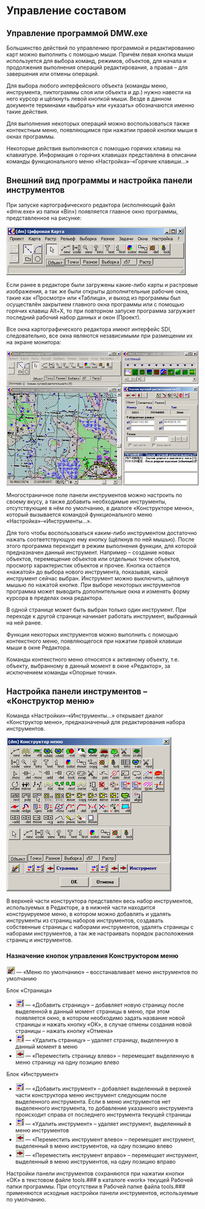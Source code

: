 # Управление составом

## Управление программой DMW.exe

Большинство действий по управлению программой и редактированию карт можно выполнить с помощью мыши. Причём левая кнопка мыши используется для выбора команд, режимов, объектов, для начала и продолжения выполнения операций редактирования, а правая – для завершения или отмены операций.

Для выбора любого интерфейсного объекта (команды меню, инструмента, пиктограммы слоя или объекта и др.) нужно навести на него курсор и щёлкнуть левой кнопкой мыши. Везде в данном документе терминами «выбрать» или «указать» обозначаются именно такие действия.

Для выполнения некоторых операций можно воспользоваться также контекстным меню, появляющимся при нажатии правой кнопки мыши в окнах программы.

Некоторые действия выполняются с помощью горячих клавиш на клавиатуре. Информация о горячих клавишах представлена в описании команды функционального меню «Настройка»–«Горячие клавиши…»

## Внешний вид программы и настройка панели инструментов

При запуске картографического редактора (исполняющий файл «dmw.exe» из папки «Bin») появляется главное окно программы, представленное  на рисунке:

![alt-текст](_assets/main_menu_dmw.png "Главное окно ПК «ГИС Нева»")

Если ранее в редакторе были загружены какие-либо карты и растровые изображения, а так же были открыты дополнительные рабочие окна, такие как «Просмотр» или «Таблица», и выход из программы был осуществлён закрытием главного окна программы или с помощью горячих клавиш Alt+X, то при повторном запуске программа загружает последний рабочий набор данных и окон (Проект).

Все окна картографического редактора имеют интерфейс SDI, следовательно, все окна являются независимыми при размещении их на экране монитора:

![alt-текст](_assets/interface_sdi.png "Интерфейс SDI (независимое размещение окон)")

Многостраничное поле панели инструментов можно настроить по своему вкусу, а также добавить необходимые инструменты, отсутствующие в нём по умолчанию, в диалоге «Конструкторе меню», который вызывается командой функционального меню «Настройка»–«Инструменты…».

Для того чтобы воспользоваться каким-либо инструментом достаточно нажать соответствующую ему кнопку (щёлкнув по ней мышью). После этого программа переходит в режим выполнения функции, для которой предназначен данный инструмент. Например – создание новых объектов, перемещение объектов или отдельных точек объектов, просмотр характеристик объектов и прочее. Кнопка остается «нажатой» до выбора нового инструмента, показывая, какой инструмент сейчас выбран. Инструмент можно выключить, щёлкнув мышью по нажатой кнопке. При выборе некоторых инструментов программа может выводить дополнительные окна и изменять форму курсора в пределах окна редактора.

В одной странице может быть выбран только один инструмент. При переходе к другой странице начинает работать инструмент, выбранный на ней ранее.

Функции некоторых инструментов можно выполнить с помощью контекстного меню, появляющегося при нажатии правой клавиши мыши в окне Редактора.

Команды контекстного меню относятся к активному объекту, т.е. объекту, выбранному в данный момент в окне «Редактор», за исключением команды «Опорные точки».

## Настройка панели инструментов – «Конструктор меню»

Команда «Настройки»–«Инструменты…» открывает диалог «Конструктор меню», предназначеный для редактирования набора инструментов.

![alt-текст](_assets/menu_constructor.png "Конструктор меню многостраничного поля панели инструментов")

В верхней части конструктора представлен весь набор инструментов, используемых в Редакторе, а в нижней части находится конструируемое меню, в котором можно добавлять и удалять инструменты из страниц наборов инструментов, создавать собственные страницы с наборами инструментов, удалять страницы с наборами инструментов, а так же настраивать порядок расположения страниц и инструментов.

### Назначение кнопок управления Конструктором меню

![alt-текст](../_assets/but_mc_clear.png) — «Меню по умолчанию» – восстанавливает меню инструментов по умолчанию

Блок «Страница»

+ ![alt-текст](../_assets/but_mc_add.png) — «Добавить страницу» – добавляет новую страницу после выделенной в данный момент страницы в меню, при этом появляется окно, в котором необходимо задать название новой страницы и нажать кнопку «OK», в случае отмены создания новой страницы – нажать кнопку «Отмена»
+ ![alt-текст](../_assets/but_mc_del.png) — «Удалить страницу» – удаляет страницу, выделенную в данный момент в меню
+ ![alt-текст](../_assets/but_mc_left.png) — «Переместить страницу влево» – перемещает выделенную в меню страницу на одну позицию влево

Блок «Инструмент»

+ ![alt-текст](../_assets/but_mc_add.png) — «Добавить инструмент» – добавляет выделенный в верхней части конструктора меню инструмент следующим после выделенного инструмента. Если в меню инструментов нет выделенного инструмента, то добавление указанного инструмента происходит справа от последнего инструмента текущей страницы
+ ![alt-текст](../_assets/but_mc_del.png) — «Удалить инструмент» – удаляет инструмент, выделенный в меню инструментов
+ ![alt-текст](../_assets/but_mc_left.png) — «Переместить инструмент влево» – перемещает инструмент, выделенный в меню инструментов, на одну позицию влево
+ ![alt-текст](../_assets/but_mc_right.png) — «Переместить инструмент вправо» – перемещает инструмент, выделенный в меню инструментов, на одну позицию вправо

Настройки панели инструментов сохраняются при нажатии кнопки «OK» в текстовом файле tools.### в каталоге «work» текущей Рабочей папки программы. При отсутствии в Рабочей папке файла tools.### применяются исходные настройки панели инструментов, используемые по умолчанию.